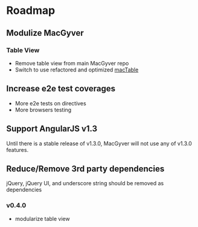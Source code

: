 # Roadmap

## Modulize MacGyver

### Table View
- Remove table view from main MacGyver repo
- Switch to use refactored and optimized [macTable](https://github.com/angular-macgyver/angular-macgyver-table)

## Increase e2e test coverages
- More e2e tests on directives
- More browsers testing

## Support AngularJS v1.3
Until there is a stable release of v1.3.0, MacGyver will not use any of v1.3.0 features.

## Reduce/Remove 3rd party dependencies
jQuery, jQuery UI, and underscore string should be removed as dependencies

### v0.4.0
- modularize table view
